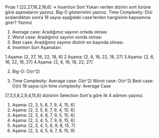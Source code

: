 Proje 1
[22,27,16,2,18,6] -> Insertion Sort
Yukarı verilen dizinin sort türüne göre aşamalarını yazınız.
Big-O gösterimini yazınız.
Time Complexity: Dizi sıralandıktan sonra 18 sayısı aşağıdaki case'lerden hangisinin kapsamına girer? Yazınız
1.	Average case: Aradığımız sayının ortada olması
2.	Worst case: Aradığımız sayının sonda olması
3.	Best case: Aradığımız sayının dizinin en başında olması.
1.	Insertion Sort Aşamaları:

 1.Aşama: [2, 27, 16, 22, 18, 6]
 2.Aşama: [2, 6, 16, 22, 18, 27]
 3.Aşama: [2, 6, 16, 22, 18, 27]
 4.Aşama: [2, 6, 16, 18, 22, 27]

2.	Big-O: O(n^2)

3.	Time Complexity: 
Average case: O(n^2)
Worst case: O(n^2)
Best case: O(n)
   18 sayısı için time complexity: Average Case

[7,3,5,8,2,9,4,15,6] dizisinin Selection Sort'a göre ilk 4 adımını yazınız.
1.	Aşama: [2, 3, 5, 8, 7, 9, 4, 15, 6]
2.	Aşama: [2, 3, 5, 8, 7, 9, 4, 15, 6]
3.	Aşama: [2, 3, 4, 8, 7, 9, 5, 15, 6]
4.	Aşama: [2, 3, 4, 5, 7, 9, 8, 15, 6]
5.	Aşama: [2, 3, 4, 5, 6, 9, 8, 15, 7]
6.	Aşama: [2, 3, 4, 5, 6, 7, 8, 15, 9]

